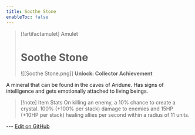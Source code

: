 ```yaml
---
title: Soothe Stone
enableToc: false
---
```

> [!artifactamulet] Amulet
>
> # Soothe Stone
>
> ![[Soothe Stone.png]]
> **Unlock: Collector Achievement** 

A mineral that can be found in the caves of Aridune. Has signs of intelligence and gets emotionally attached to living beings.

> [!note] Item Stats
> On killing an enemy, a 10% chance to create a crystal. 100% (+100% per stack) damage to enemies and 15HP (+10HP per stack) healing allies per second within a radius of 11 units.

--- [Edit on GitHub](https://github.com/Mondrethos/gatekeeperwiki/edit/main/content/Artifacts/SootheStone.md)
